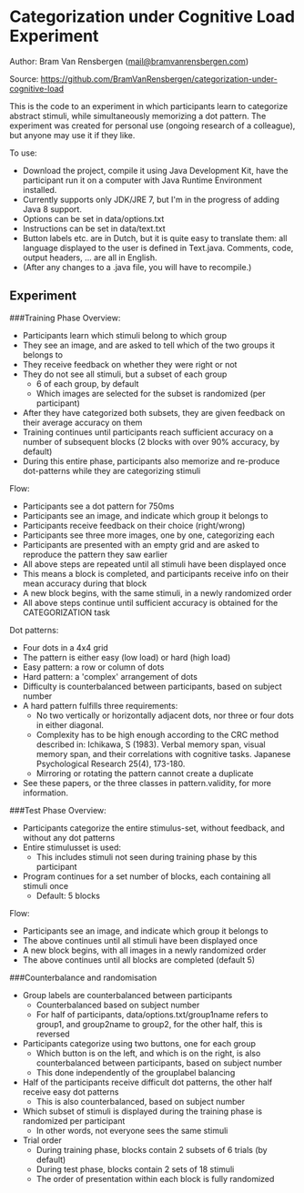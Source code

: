 Categorization under Cognitive Load Experiment
=========================

Author: Bram Van Rensbergen (mail@bramvanrensbergen.com) 

Source: https://github.com/BramVanRensbergen/categorization-under-cognitive-load

This is the code to an experiment in which participants learn to categorize abstract stimuli, while simultaneously memorizing a dot pattern.
The experiment was created for personal use (ongoing research of a colleague), but anyone may use it if they like.


To use:
* Download the project, compile it using Java Development Kit, have the participant run it on a computer with Java Runtime Environment installed.
* Currently supports only JDK/JRE 7, but I'm in the progress of adding Java 8 support. 
* Options can be set in data/options.txt
* Instructions can be set in data/text.txt
* Button labels etc. are in Dutch, but it is quite easy to translate them: all language displayed to the user is defined in Text.java. Comments, code, output headers, ... are all in English.
* (After any changes to a .java file, you will have to recompile.)


Experiment
--------------

###Training Phase
Overview:
* Participants learn which stimuli belong to which group
* They see an image, and are asked to tell which of the two groups it belongs to
* They receive feedback on whether they were right or not
* They do not see all stimuli, but a subset of each group 
  - 6 of each group, by default
  - Which images are selected for the subset is randomized (per participant)
* After they have categorized both subsets, they are given feedback on their average accuracy on them
* Training continues until participants reach sufficient accuracy on a number of subsequent blocks (2 blocks with over 90% accuracy, by default)
* During this entire phase, participants also memorize and re-produce dot-patterns while they are categorizing stimuli


Flow:
* Participants see a dot pattern for 750ms
* Participants see an image, and indicate which group it belongs to
* Participants receive feedback on their choice (right/wrong)
* Participants see three more images, one by one, categorizing each
* Participants are presented with an empty grid and are asked to reproduce the pattern they saw earlier
* All above steps are repeated until all stimuli have been displayed once
* This means a block is completed, and participants receive info on their mean accuracy during that block
* A new block begins, with the same stimuli, in a newly randomized order
* All above steps continue until sufficient accuracy is obtained for the CATEGORIZATION task


Dot patterns:
* Four dots in a 4x4 grid
* The pattern is either easy (low load) or hard (high load)
* Easy pattern: a row or column of dots
* Hard pattern: a 'complex' arrangement of dots
* Difficulty is counterbalanced between participants, based on subject number
* A hard pattern fulfills three requirements:
  - No two vertically or horizontally adjacent dots, nor three or four dots in either diagonal. 
  - Complexity has to be high enough according to the CRC method described in: Ichikawa, S (1983). Verbal memory span, visual memory span, and their correlations with cognitive tasks. Japanese Psychological Research 25(4), 173-180.
  - Mirroring or rotating the pattern cannot create a duplicate
* See these papers, or the three classes in pattern.validity, for more information.


###Test Phase
Overview:
* Participants categorize the entire stimulus-set, without feedback, and without any dot patterns
* Entire stimulusset is used: 
  - This includes stimuli not seen during training phase by this participant
* Program continues for a set number of blocks, each containing all stimuli once
  - Default: 5 blocks
  
  
Flow:
* Participants see an image, and indicate which group it belongs to
* The above continues until all stimuli have been displayed once
* A new block begins, with all images in a newly randomized order
* The above continues until all blocks are completed (default 5)


###Counterbalance and randomisation
* Group labels are counterbalanced between participants
  - Counterbalanced based on subject number 
  - For half of participants, data/options.txt/group1name refers to group1, and group2name to group2, for the other half, this is reversed
* Participants categorize using two buttons, one for each group
  - Which button is on the left, and which is on the right, is also counterbalanced between participants, based on subject number
  - This done independently of the grouplabel balancing
* Half of the participants receive difficult dot patterns, the other half receive easy dot patterns
  - This is also counterbalanced, based on subject number
* Which subset of stimuli is displayed during the training phase is randomized per participant
  - In other words, not everyone sees the same stimuli
* Trial order
  - During training phase, blocks contain 2 subsets of 6 trials (by default)
  - During test phase, blocks contain 2 sets of 18 stimuli
  - The order of presentation within each block is fully randomized 
  
